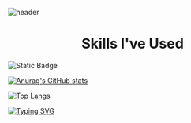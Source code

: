 
![header](https://capsule-render.vercel.app/api?type=rounded&height=250&section=header&text=Jayden's%20Playground&fontSize=70&theme=onedark)


# <center> Skills I've Used </center>
![Static Badge](https://img.shields.io/badge/spring_boot-%236DB33F)


[![Anurag's GitHub stats](https://github-readme-stats.vercel.app/api?username=hyowon3434&show=reviews,prs_merged,prs_merged_percentage&show_icons=true&theme=tokyonight)](https://github.com/anuraghazra/github-readme-stats)


[![Top Langs](https://github-readme-stats.vercel.app/api/top-langs/?username=hyowon3434&layout=donut&theme=tokyonight)](https://github.com/anuraghazra/github-readme-stats)


[![Typing SVG](https://readme-typing-svg.demolab.com?font=Fira+Code&pause=1000&random=false&width=435&lines=Thank+you+for+reading+my+introduction)](https://git.io/typing-svg)


<!--
**hyowon3434/hyowon3434** is a ✨ _special_ ✨ repository because its `README.md` (this file) appears on your GitHub profile.

Here are some ideas to get you started:

- 🔭 I’m currently working on ...
- 🌱 I’m currently learning ...
- 👯 I’m looking to collaborate on ...
- 🤔 I’m looking for help with ...
- 💬 Ask me about ...
- 📫 How to reach me: ...
- 😄 Pronouns: ...
- ⚡ Fun fact: ...
-->

